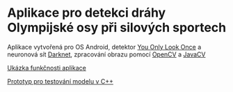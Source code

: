 # Aplikace pro detekci dráhy Olympijské osy při silových sportech

Aplikace vytvořená pro OS Android, detektor [You Only Look Once](https://pjreddie.com/darknet/yolo/) a neuronová sít [Darknet](https://pjreddie.com/darknet/),
zpracování obrazu pomocí [OpenCV](https://opencv.org/) a [JavaCV](https://github.com/bytedeco/javacv)

[Ukázka funkčnosti aplikace](https://drive.google.com/file/d/1LGdS1MTtKEG9rS0FXzdbMxRR2YurtObp/view?usp=sharing)

[Prototyp pro testování modelu v C++](https://github.com/UpAndDownAgain/bp_prototyp)
